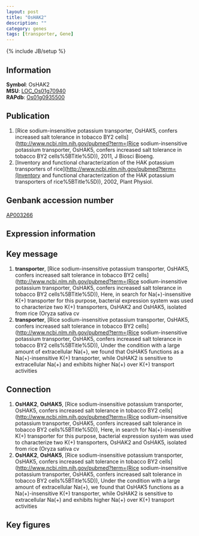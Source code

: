 ```yaml
---
layout: post
title: "OsHAK2"
description: ""
category: genes
tags: [transporter, Gene]
---
```

{% include JB/setup %}

## Information
__Symbol__: OsHAK2  
__MSU__: [LOC_Os01g70940](http://rice.plantbiology.msu.edu/cgi-bin/ORF_infopage.cgi?orf=LOC_Os01g70940)  
__RAPdb__: [Os01g0935500](http://rapdb.dna.affrc.go.jp/viewer/gbrowse_details/irgsp1?name=Os01g0935500)  

## Publication
1. [Rice sodium-insensitive potassium transporter, OsHAK5, confers increased salt tolerance in tobacco BY2 cells](http://www.ncbi.nlm.nih.gov/pubmed?term=(Rice sodium-insensitive potassium transporter, OsHAK5, confers increased salt tolerance in tobacco BY2 cells%5BTitle%5D)), 2011, J Biosci Bioeng.
2. [Inventory and functional characterization of the HAK potassium transporters of rice](http://www.ncbi.nlm.nih.gov/pubmed?term=(Inventory and functional characterization of the HAK potassium transporters of rice%5BTitle%5D)), 2002, Plant Physiol.

## Genbank accession number
[AP003266](http://www.ncbi.nlm.nih.gov/nuccore/AP003266)

## Expression information

## Key message
1. __transporter__, [Rice sodium-insensitive potassium transporter, OsHAK5, confers increased salt tolerance in tobacco BY2 cells](http://www.ncbi.nlm.nih.gov/pubmed?term=(Rice sodium-insensitive potassium transporter, OsHAK5, confers increased salt tolerance in tobacco BY2 cells%5BTitle%5D)),  Here, in search for Na(+)-insensitive K(+) transporter for this purpose, bacterial expression system was used to characterize two K(+) transporters, OsHAK2 and OsHAK5, isolated from rice (Oryza sativa cv
2. __transporter__, [Rice sodium-insensitive potassium transporter, OsHAK5, confers increased salt tolerance in tobacco BY2 cells](http://www.ncbi.nlm.nih.gov/pubmed?term=(Rice sodium-insensitive potassium transporter, OsHAK5, confers increased salt tolerance in tobacco BY2 cells%5BTitle%5D)),  Under the condition with a large amount of extracellular Na(+), we found that OsHAK5 functions as a Na(+)-insensitive K(+) transporter, while OsHAK2 is sensitive to extracellular Na(+) and exhibits higher Na(+) over K(+) transport activities

## Connection
1. __OsHAK2__, __OsHAK5__, [Rice sodium-insensitive potassium transporter, OsHAK5, confers increased salt tolerance in tobacco BY2 cells](http://www.ncbi.nlm.nih.gov/pubmed?term=(Rice sodium-insensitive potassium transporter, OsHAK5, confers increased salt tolerance in tobacco BY2 cells%5BTitle%5D)),  Here, in search for Na(+)-insensitive K(+) transporter for this purpose, bacterial expression system was used to characterize two K(+) transporters, OsHAK2 and OsHAK5, isolated from rice (Oryza sativa cv
2. __OsHAK2__, __OsHAK5__, [Rice sodium-insensitive potassium transporter, OsHAK5, confers increased salt tolerance in tobacco BY2 cells](http://www.ncbi.nlm.nih.gov/pubmed?term=(Rice sodium-insensitive potassium transporter, OsHAK5, confers increased salt tolerance in tobacco BY2 cells%5BTitle%5D)),  Under the condition with a large amount of extracellular Na(+), we found that OsHAK5 functions as a Na(+)-insensitive K(+) transporter, while OsHAK2 is sensitive to extracellular Na(+) and exhibits higher Na(+) over K(+) transport activities

## Key figures



